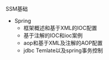 SSM基础

- Spring
  - 框架概述和基于XML的IOC配置
  - 基于注解的IOC和ioc案例
  - aop和基于XML及注解的AOP配置
  - jdbc Temlate以及spring事务控制